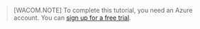 > [WACOM.NOTE]
> To complete this tutorial, you need an Azure account. You can <a href="/http://www.windowsazure.cn/zh-cn/pricing/free-trial/" target="_blank">sign up for a free trial</a>.

